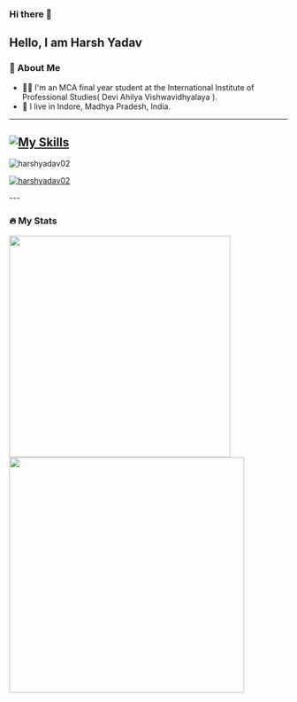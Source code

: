 ### Hi there 👋

**Hello, I am Harsh Yadav**
---
### 👦 About Me
- 👨‍💻 I'm an MCA final year student at the International Institute of Professional Studies( Devi Ahilya Vishwavidhyalaya ).
- 📍 I live in Indore, Madhya Pradesh, India.
- ---

[![My Skills](https://skillicons.dev/icons?i=java,spring-boot,html,css,git,github,python,flask,django,linux,mysql,java,mongodb,&perline=10)](https://skillicons.dev)
---

<p align="left"> <img src="https://komarev.com/ghpvc/?username=harshyadav02&label=Profile%20views&color=0e75b6&style=flat" alt="harshyadav02" /> </p>
<p align="left"> <a href="https://github.com/ryo-ma/github-profile-trophy"><img src="https://github-profile-trophy.vercel.app/?username=harshyadav02" alt="harshyadav02" /></a> </p>
---


### 🔥 My Stats 
<img width="400" src="https://github-readme-stats.vercel.app/api?username=harshyadav02&count_private=true&show_icons=true&theme=react" />  <img width="425" src="https://streak-stats.demolab.com/?user=harshyadav02&theme=react" />


